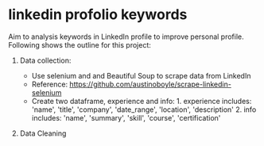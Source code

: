 # linkedin profolio keywords


Aim to analysis keywords in LinkedIn profile to improve personal profile. Following shows the outline for this project:
1. Data collection:
    - Use selenium and and Beautiful Soup to scrape data from LinkedIn
    - Reference: https://github.com/austinoboyle/scrape-linkedin-selenium
    - Create two dataframe, experience and info:
          1. experience includes: 'name', 'title', 'company', 'date_range', 'location', 'description'
          2. info includes: 'name', 'summary', 'skill', 'course', 'certification'

2. Data Cleaning

  
